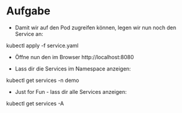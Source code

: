# Aufgabe

* Damit wir auf den Pod zugreifen können, legen wir nun noch den Service an:

kubectl apply -f service.yaml

* Öffne nun den im Browser http://localhost:8080

* Lass dir die Services im Namespace anzeigen:

kubectl get services -n demo

* Just for Fun - lass dir alle Services anzeigen:

kubectl get services -A